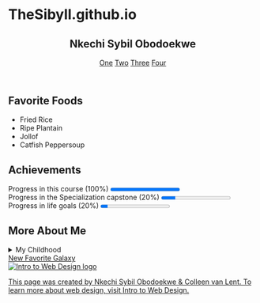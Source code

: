 # TheSibyll.github.io
<!doctype html>
<html lang = "en">
<head>
	<meta charset="utf-8">
	<title>My Final Project</title>
	<link rel="stylesheet"	href="css/Together1.css">
</head>
<header>
	<nav>
		<h1> Nkechi Sybil Obodoekwe </h1>
		<a href = "#FavoriteFoods">One</a>
		<a href = "#Achievements">Two</a>
		<a href = "#MoreAboutMe">Three</a>
		<a href = "#Other">Four</a>
	</nav>
</header>
<main>	
<section class = "half">
<h2>Favorite Foods</h2>
		<ul>
			<li>Fried Rice</li>
			<li>Ripe Plantain</li>
			<li>Jollof</li>
			<li>Catfish Peppersoup</li>
		</ul>
</section>
<section class = "half">
	<h2>Achievements</h2>
		<p>Progress in this course (100%) <progress value = "100" max = "100"></progress><br>
		Progress in the Specialization capstone (20%) <progress value = "20" max = "100"></progress><br>
		Progress in life goals (20%) <progress value = "10" max = "100"></progress></p>
</section>
<section class = "whole"> 
	<h2>More About Me</h2>
		<details>
			<summary>My Childhood</summary>
				<p>I grew up in a small estate in Lagos, a bustling commercial city in Nigeria. Studied in Europe from my teens to early adudlthood, big european cities comes with so much light pollutions, but i never really stopped star gazing. I missed the clear sprawling night sky i could see from my balcony in Lagos, nice to be back home for a bit.</p>
		</details>
</section>
<div class = "animate">
	<a href = "https://www.youtube.com/watch?v=mxqYVqp5FnI"> New Favorite Galaxy
</div>
</main>
<footer>
	<img src = "http://www.intro-webdesign.com/images/newlogo.png" alt = "Intro to Web Design logo">
	<p> This page was created by Nkechi Sybil Obodoekwe &amp; Colleen van Lent. To learn more about web design, visit <a href = "http://www.intro-webdesign.com/">Intro to Web Design.</a></p>
</footer>
</html>
